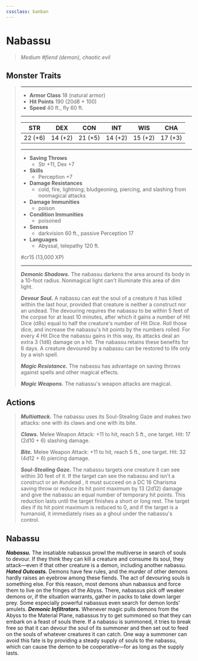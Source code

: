 ```yaml
---
cssclass: kanban
---
```


# Nabassu
>*Medium #fiend (demon), chaotic evil*
## Monster Traits
>___
>- **Armor Class** 18 (natural armor)
>- **Hit Points** 190 (20d8 + 100)
>- **Speed** 40 ft., fly 60 ft.
>___
>|STR|DEX|CON|INT|WIS|CHA|
>|:---:|:---:|:---:|:---:|:---:|:---:|
>|22 (+6)|14 (+2)|21 (+5)|14 (+2)|15 (+2)|17 (+3)|
>___
>- **Saving Throws**
>	 - Str +11, Dex +7
>- **Skills**
>	 - Perception +7
>- **Damage Resistances**
>	 - cold, fire, lightning; bludgeoning, piercing, and slashing from nonmagical attacks
>- **Damage Immunities**
>	 - poison
>- **Condition Immunities**
>	 - poisoned
>- **Senses**
>	 - darkvision 60 ft., passive Perception 17
>- **Languages**
>	 - Abyssal, telepathy 120 ft.
>
> #cr15 (13,000 XP)
>___
>***Demonic Shadows.*** The nabassu darkens the area around its body in a 10-foot radius. Nonmagical light can't illuminate this area of dim light.  
>
>***Devour Soul.*** A nabassu can eat the soul of a creature it has killed within the last hour, provided that creature is neither a construct nor an undead. The devouring requires the nabassu to be within 5 feet of the corpse for at least 10 minutes, after which it gains a number of Hit Dice (d8s) equal to half the creature's number of Hit Dice. Roll those dice, and increase the nabassu's hit points by the numbers rolled. For every 4 Hit Dice the nabassu gains in this way, its attacks deal an extra 3 (1d6) damage on a hit. The nabassu retains these benefits for 6 days. A creature devoured by a nabassu can be restored to life only by a wish spell.  
>
>***Magic Resistance.*** The nabassu has advantage on saving throws against spells and other magical effects.  
>
>***Magic Weapons.*** The nabassu's weapon attacks are magical.  
>
## Actions
>***Multiattack.*** The nabassu uses its Soul-Stealing Gaze and makes two attacks: one with its claws and one with its bite.  
>
>***Claws.*** Melee Weapon Attack: +11 to hit, reach 5 ft., one target. Hit: 17 (2d10 + 6) slashing damage.  
>
>***Bite.*** Melee Weapon Attack: +11 to hit, reach 5 ft., one target. Hit: 32 (4d12 + 6) piercing damage.  
>
>***Soul-Stealing Gaze.*** The nabassu targets one creature it can see within 30 feet of it. If the target can see the nabassu and isn't a construct or an #undead , it must succeed on a DC 16 Charisma saving throw or reduce its hit point maximum by 13 (2d12) damage and give the nabassu an equal number of temporary hit points. This reduction lasts until the target finishes a short or long rest. The target dies if its hit point maximum is reduced to 0, and if the target is a humanoid, it immediately rises as a ghoul under the nabassu's control.
## Nabassu
***Nabassu.*** The insatiable nabassus prowl the multiverse in search of souls to devour. If they think they can kill a creature and consume its soul, they attack—even if that other creature is a demon, including another nabassu.
***Hated Outcasts.*** Demons have few rules, and the murder of other demons hardly raises an eyebrow among these fiends. The act of devouring souls is something else. For this reason, most demons shun nabassus and force them to live on the fringes of the Abyss. There, nabassus pick off weaker demons or, if the situation warrants, gather in packs to take down larger prey. Some especially powerful nabassus even search for demon lords' amulets.
***Demonic Infiltrators.*** Whenever magic pulls demons from the Abyss to the Material Plane, nabassus try to get summoned so that they can embark on a feast of souls there. If a nabassu is summoned, it tries to break free so that it can devour the soul of its summoner and then set out to feed on the souls of whatever creatures it can catch. One way a summoner can avoid this fate is by providing a steady supply of souls to the nabassu, which can cause the demon to be cooperative—for as long as the supply lasts.
